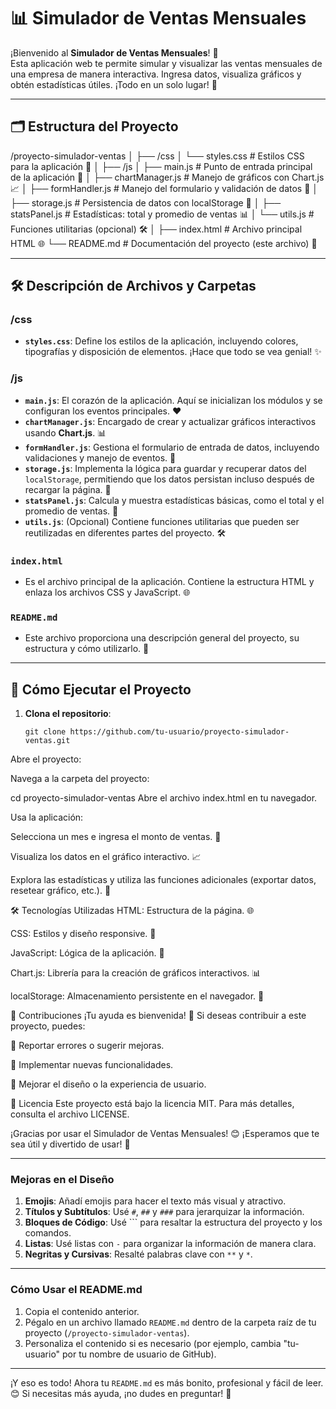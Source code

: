 # 📊 Simulador de Ventas Mensuales

¡Bienvenido al **Simulador de Ventas Mensuales**! 🎉  
Esta aplicación web te permite simular y visualizar las ventas mensuales de una empresa de manera interactiva. Ingresa datos, visualiza gráficos y obtén estadísticas útiles. ¡Todo en un solo lugar! 🚀

---

## 🗂️ Estructura del Proyecto
/proyecto-simulador-ventas
│
├── /css
│ └── styles.css # Estilos CSS para la aplicación 🎨
│
├── /js
│ ├── main.js # Punto de entrada principal de la aplicación 🚪
│ ├── chartManager.js # Manejo de gráficos con Chart.js 📈
│ ├── formHandler.js # Manejo del formulario y validación de datos 📝
│ ├── storage.js # Persistencia de datos con localStorage 💾
│ ├── statsPanel.js # Estadísticas: total y promedio de ventas 📊
│ └── utils.js # Funciones utilitarias (opcional) 🛠️
│
├── index.html # Archivo principal HTML 🌐
└── README.md # Documentación del proyecto (este archivo) 📄

---

## 🛠️ Descripción de Archivos y Carpetas

### **/css**
- **`styles.css`**: Define los estilos de la aplicación, incluyendo colores, tipografías y disposición de elementos. ¡Hace que todo se vea genial! ✨

### **/js**
- **`main.js`**: El corazón de la aplicación. Aquí se inicializan los módulos y se configuran los eventos principales. ❤️
- **`chartManager.js`**: Encargado de crear y actualizar gráficos interactivos usando **Chart.js**. 📊
- **`formHandler.js`**: Gestiona el formulario de entrada de datos, incluyendo validaciones y manejo de eventos. 📝
- **`storage.js`**: Implementa la lógica para guardar y recuperar datos del `localStorage`, permitiendo que los datos persistan incluso después de recargar la página. 💾
- **`statsPanel.js`**: Calcula y muestra estadísticas básicas, como el total y el promedio de ventas. 🧮
- **`utils.js`**: (Opcional) Contiene funciones utilitarias que pueden ser reutilizadas en diferentes partes del proyecto. 🛠️

### **`index.html`**
- Es el archivo principal de la aplicación. Contiene la estructura HTML y enlaza los archivos CSS y JavaScript. 🌐

### **`README.md`**
- Este archivo proporciona una descripción general del proyecto, su estructura y cómo utilizarlo. 📄

---

## 🚀 Cómo Ejecutar el Proyecto

1. **Clona el repositorio**:
   ```
   git clone https://github.com/tu-usuario/proyecto-simulador-ventas.git
Abre el proyecto:

Navega a la carpeta del proyecto:

cd proyecto-simulador-ventas
Abre el archivo index.html en tu navegador.

Usa la aplicación:

Selecciona un mes e ingresa el monto de ventas. 📅

Visualiza los datos en el gráfico interactivo. 📈

Explora las estadísticas y utiliza las funciones adicionales (exportar datos, resetear gráfico, etc.). 🧮

🛠️ Tecnologías Utilizadas
HTML: Estructura de la página. 🌐

CSS: Estilos y diseño responsive. 🎨

JavaScript: Lógica de la aplicación. 🧠

Chart.js: Librería para la creación de gráficos interactivos. 📊

localStorage: Almacenamiento persistente en el navegador. 💾

🤝 Contribuciones
¡Tu ayuda es bienvenida! 🙌 Si deseas contribuir a este proyecto, puedes:

🐛 Reportar errores o sugerir mejoras.

🚀 Implementar nuevas funcionalidades.

🎨 Mejorar el diseño o la experiencia de usuario.

📜 Licencia
Este proyecto está bajo la licencia MIT. Para más detalles, consulta el archivo LICENSE.

¡Gracias por usar el Simulador de Ventas Mensuales! 😊
¡Esperamos que te sea útil y divertido de usar! 🚀

---

### **Mejoras en el Diseño**

1. **Emojis**: Añadí emojis para hacer el texto más visual y atractivo.
2. **Títulos y Subtítulos**: Usé `#`, `##` y `###` para jerarquizar la información.
3. **Bloques de Código**: Usé ``` para resaltar la estructura del proyecto y los comandos.
4. **Listas**: Usé listas con `-` para organizar la información de manera clara.
5. **Negritas y Cursivas**: Resalté palabras clave con `**` y `*`.

---

### **Cómo Usar el README.md**

1. Copia el contenido anterior.
2. Pégalo en un archivo llamado `README.md` dentro de la carpeta raíz de tu proyecto (`/proyecto-simulador-ventas`).
3. Personaliza el contenido si es necesario (por ejemplo, cambia "tu-usuario" por tu nombre de usuario de GitHub).

---

¡Y eso es todo! Ahora tu `README.md` es más bonito, profesional y fácil de leer. 😊 Si necesitas más ayuda, ¡no dudes en preguntar! 🚀
